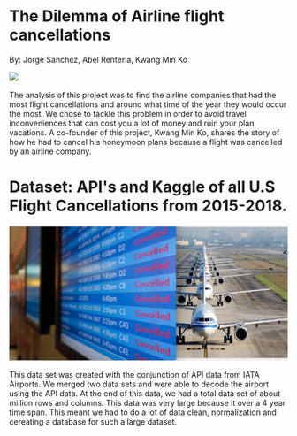 # The Dilemma of Airline flight cancellations 

By: Jorge Sanchez, Abel Renteria, Kwang Min Ko 

<img src="static/images/airportimage1.png" width="600">  

The analysis of this project was to find the airline companies that had the most flight cancellations and around what time of the year they would occur the most. We chose to tackle this problem in order to avoid travel inconveniences that can cost you a lot of money and ruin your plan vacations. A co-founder of this project, Kwang Min Ko, shares the story of how he had to cancel his honeymoon plans because a flight was cancelled by an airline company.


# Dataset: API's and Kaggle of all U.S Flight Cancellations from 2015-2018. 

<img src="static/images/cancelledflights.png" width="600">  

This data set was created with the conjunction of API data from IATA Airports. We merged two data sets and were able to decode the airport using the API data. At the end of this data, we had a total data set of about million rows and columns. This data was very large because it over a 4 year time span. This meant we had to do a lot of data clean, normalization and cereating a database for such a large dataset.
